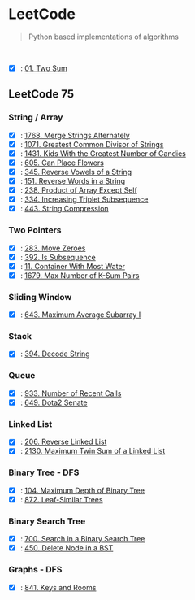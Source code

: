 # LeetCode
>
> Python based implementations of algorithms

<br>

- [x] : [01. Two Sum](01_two_sum.py)

## LeetCode 75

### String / Array

- [x] : [1768. Merge Strings Alternately](LeetCode75/01_Array_String/01_merge_strings_alternately.py)
- [x] : [1071. Greatest Common Divisor of Strings](LeetCode75/01_Array_String/02_greatest_common_divisor_of_strings.py)
- [x] : [1431. Kids With the Greatest Number of Candies](LeetCode75/01_Array_String/03_kids_with_the_greatest_number_of_candies.py)
- [x] : [605. Can Place Flowers](LeetCode75/01_Array_String/04_can_place_flowers.py)
- [x] : [345. Reverse Vowels of a String](LeetCode75/01_Array_String/05_reverse_vowels_of_a_string.py)
- [x] : [151. Reverse Words in a String](LeetCode75/01_Array_String/06_reverse_words_in_a_string.py)
- [x] : [238. Product of Array Except Self](LeetCode75/01_Array_String/07_product_of_array_except_self.py)
- [x] : [334. Increasing Triplet Subsequence](LeetCode75/01_Array_String/08_increasing_triplet_subsequence.py)
- [x] : [443. String Compression](LeetCode75/01_Array_String/09_string_compression.py)

### Two Pointers

- [x] : [283. Move Zeroes](LeetCode75/02_Two_Pointers/01_move_zeros.py)
- [x] : [392. Is Subsequence](LeetCode75/02_Two_Pointers/02_is_subsequence.py)
- [x] : [11. Container With Most Water](LeetCode75/02_Two_Pointers/03_container_with_most_water.py)
- [x] : [1679. Max Number of K-Sum Pairs](LeetCode75/02_Two_Pointers/04_max_number_of_k-sum_pairs.py)

### Sliding Window

- [x] : [643. Maximum Average Subarray I](LeetCode75/03_Sliding_Window/01_maximum_average_subarray_1.py)

### Stack

- [x] : [394. Decode String](LeetCode75/06_Stack/03_decode_string.py)

### Queue

- [x] : [933. Number of Recent Calls](LeetCode75/07_Queue/01_number_of_recent_calls.py)
- [x] : [649. Dota2 Senate](LeetCode75/07_Queue/02_dota2_senate.py)

### Linked List

- [x] : [206. Reverse Linked List](LeetCode75/08_Linked_List/03_reverse_linked_list.py)
- [x] : [2130. Maximum Twin Sum of a Linked List](LeetCode75/08_Linked_List/04_maximum_twin_sum_of_a_linked_list.py)

### Binary Tree - DFS

- [x] : [104. Maximum Depth of Binary Tree](LeetCode75/09_Binary_Tree-DFS/01_maximum_depth_of_binary_tree.py)
- [x] : [872. Leaf-Similar Trees](LeetCode75/09_Binary_Tree-DFS/02_leaf-similar_trees.py)

### Binary Search Tree

- [x] : [700. Search in a Binary Search Tree](LeetCode75/11_Binary_Search_Tree/01_search_in_a_binary_search_tree.py)
- [x] : [450. Delete Node in a BST](LeetCode75/11_Binary_Search_Tree/02_delete_node_in_a_bst.py)

### Graphs - DFS

- [x] : [841. Keys and Rooms](LeetCode75/12_Graphs-DFS/01_keys_and_rooms.py)
